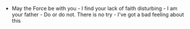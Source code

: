 - May the Force be with you - I find your lack of faith disturbing - I am your father - Do or do not. There is no try - I've got a bad feeling about this
